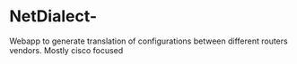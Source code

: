 # NetDialect-
Webapp to generate translation of configurations between different routers vendors. Mostly cisco focused
